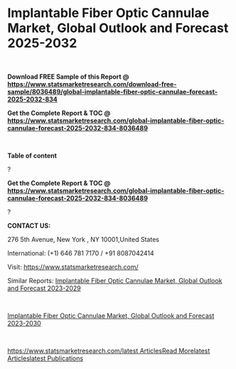 <h1>Implantable Fiber Optic Cannulae Market, Global Outlook and Forecast 2025-2032</h1><br/><p><strong>Download FREE Sample of this Report @ <a href="https://www.statsmarketresearch.com/download-free-sample/8036489/global-implantable-fiber-optic-cannulae-forecast-2025-2032-834">https://www.statsmarketresearch.com/download-free-sample/8036489/global-implantable-fiber-optic-cannulae-forecast-2025-2032-834</a></strong></p>
 
 
 
 <div><b>Get the Complete Report & TOC @ <a href="https://www.statsmarketresearch.com/global-implantable-fiber-optic-cannulae-forecast-2025-2032-834-8036489">https://www.statsmarketresearch.com/global-implantable-fiber-optic-cannulae-forecast-2025-2032-834-8036489</a></b></div>
 
 
 
 <p><br />
 
 <b>Table of content</b></p>
 
 
 
 <p>? </p>
 
 
 
 <div><b>Get the Complete Report & TOC @ <a href="https://www.statsmarketresearch.com/global-implantable-fiber-optic-cannulae-forecast-2025-2032-834-8036489">https://www.statsmarketresearch.com/global-implantable-fiber-optic-cannulae-forecast-2025-2032-834-8036489</a></b></div>
 
 
 
 <p>? </p>
 
 
 
 <p><b>CONTACT US:</b><br />
 
 276 5th Avenue, New York , NY 10001,United States<br />
 
 International: (+1) 646 781 7170 / +91 8087042414<br />
 
 Visit: <a href="https://www.statsmarketresearch.com/">https://www.statsmarketresearch.com/</a><br />
 
 Similar Reports: <a href="https://www.statsmarketresearch.com/global-implantable-fiber-optic-cannulae-forecast-2025-2032-834-8036489">Implantable Fiber Optic Cannulae Market, Global Outlook and Forecast 2023-2029</a><br />
 
 <br />
 
 <a href="https://www.statsmarketresearch.com/global-implantable-fiber-optic-cannulae-forecast-2025-2032-834-8036489">Implantable Fiber Optic Cannulae Market, Global Outlook and Forecast 2023-2030</a><br />
 
 <br />
 
 <a href="https://gyeongbokgung.com">https://www.statsmarketresearch.com/</a><a href="https://hallyeomaritime.com">latest Articles</a><a href="https://jingwansa.com">Read More</a><a href="https://nguoiviet.jp/">latest Articles</a><a href="https://www.intelmarketresearch.com/">latest Publications</a></p>